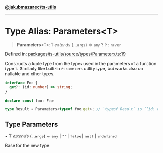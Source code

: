 [**@jakubmazanec/ts-utils**](../README.md)

---

# Type Alias: Parameters\<T\>

> **Parameters**\<`T`\>: `T` _extends_ (...`args`) => `any` ? `P` : `never`

Defined in:
[packages/ts-utils/source/types/Parameters.ts:19](https://github.com/jakubmazanec/tools/blob/f779e75b9ef98389e12e52575295bd1ef364daca/packages/ts-utils/source/types/Parameters.ts#L19)

Constructs a tuple type from the types used in the parameters of a function type `T`. Similarly like
built-in `Parameters` utility type, but works also on nullable and other types.

```TypeScript
interface Foo {
  get?: (id: number) => string;
}

declare const foo: Foo;

type Result = Parameters<typeof foo.get>; // `typeof Result` is `[id: number]`
```

## Type Parameters

• **T** _extends_ (...`args`) => `any` \| `""` \| `false` \| `null` \| `undefined`

Base for the new type
